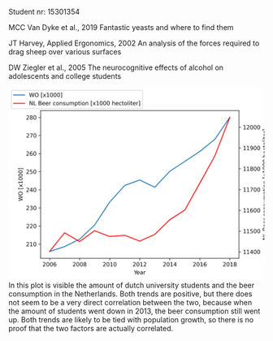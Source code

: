 Student nr: 15301354

MCC Van Dyke et al., 2019
Fantastic yeasts and where to find them

JT Harvey, Applied Ergonomics, 2002
An analysis of the forces required to drag sheep over various surfaces

DW Ziegler et al., 2005
The neurocognitive effects of alcohol on adolescents and college students 

![The graph](./correlation.png)
In this plot is visible the amount of dutch university students and the beer consumption in the 
Netherlands. Both trends are positive, but there does not seem to be a very direct correlation 
between the two, because when the amount of students went down in 2013, the beer consumption 
still went up. Both trends are likely to be tied with population growth, so there is no proof
that the two factors are actually correlated.